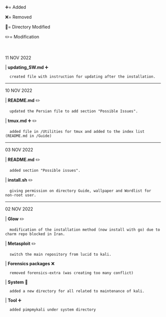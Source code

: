 :heavy_plus_sign:= Added

:x:= Removed

:file_folder:= Directory Modified

:pencil2:= Modification

</br>

11 NOV 2022

| **updating_SW.md** :heavy_plus_sign:

      created file with instruction for updating after the installation.

<hr>
10 NOV 2022

| **README.md** :pencil2:

      updated the Persian file to add section "Possible Issues".

| **tmux.md** :heavy_plus_sign: :pencil2:

      added file in /Utilities for tmux and added to the index list (README.md in /Guide)

<hr>
03 NOV 2022

| **README.md** :pencil2:

      added section "Possible issues".

| **install.sh** :pencil2:

      giving permission on directory Guide, wallpaper and Wordlist for non-root user.

<hr>
02 NOV 2022

| **Glow** :pencil2:

      modification of the installation method (now install with go) due to charm repo blocked in Iran.
 
| **Metasploit** :pencil2:

      switch the main repository from lucid to kali.
    
| **Forensics packages** :x:

      removed forensics-extra (was creating too many conflict)
    
| **System** :file_folder:

      added a new directory for all related to maintenance of kali.
      
| **Tool** :heavy_plus_sign:

      added pimpmykali under system directory
